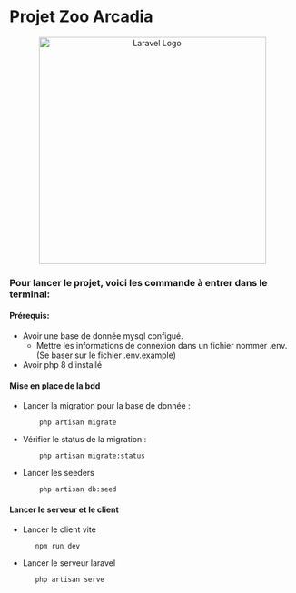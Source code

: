 # Projet Zoo Arcadia

<p align="center"><a href="https://laravel.com" target="_blank"><img src="https://raw.githubusercontent.com/laravel/art/master/logo-lockup/5%20SVG/2%20CMYK/1%20Full%20Color/laravel-logolockup-cmyk-red.svg" width="400" alt="Laravel Logo"></a></p>


### Pour lancer le projet, voici les commande à entrer dans le terminal:

#### Prérequis: 
- Avoir une base de donnée mysql configué.
    - Mettre les informations de connexion dans un fichier nommer .env.  (Se baser sur le fichier .env.example)
- Avoir php 8 d'installé

#### Mise en place de la bdd
- Lancer la migration pour la base de donnée : 
    ```console
        php artisan migrate
    ```
- Vérifier le status de la migration : 
    ```console
        php artisan migrate:status 
    ```
- Lancer les seeders
    ```console
        php artisan db:seed
    ```
#### Lancer le serveur et le client
- Lancer le client vite
    ```console
       npm run dev
    ```

- Lancer le serveur laravel
    ```console
       php artisan serve
    ```